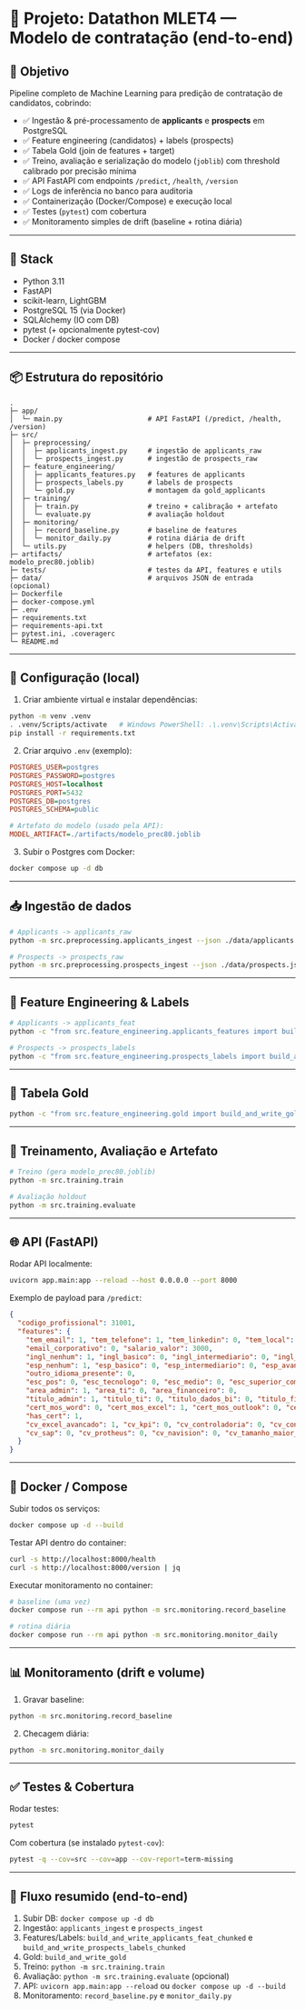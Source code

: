 # 🧠 Projeto: Datathon MLET4 — Modelo de contratação (end-to-end)

## 🎯 Objetivo
Pipeline completo de Machine Learning para predição de contratação de candidatos, cobrindo:

- ✅ Ingestão & pré-processamento de **applicants** e **prospects** em PostgreSQL  
- ✅ Feature engineering (candidatos) + labels (prospects)  
- ✅ Tabela Gold (join de features + target)  
- ✅ Treino, avaliação e serialização do modelo (`joblib`) com threshold calibrado por precisão mínima  
- ✅ API FastAPI com endpoints `/predict`, `/health`, `/version`  
- ✅ Logs de inferência no banco para auditoria  
- ✅ Containerização (Docker/Compose) e execução local  
- ✅ Testes (`pytest`) com cobertura  
- ✅ Monitoramento simples de drift (baseline + rotina diária)  

---

## 🧱 Stack
- Python 3.11  
- FastAPI  
- scikit-learn, LightGBM  
- PostgreSQL 15 (via Docker)  
- SQLAlchemy (IO com DB)  
- pytest (+ opcionalmente pytest-cov)  
- Docker / docker compose  

---

## 📦 Estrutura do repositório
```
.
├─ app/
│  └─ main.py                     # API FastAPI (/predict, /health, /version)
├─ src/
│  ├─ preprocessing/
│  │  ├─ applicants_ingest.py     # ingestão de applicants_raw
│  │  └─ prospects_ingest.py      # ingestão de prospects_raw
│  ├─ feature_engineering/
│  │  ├─ applicants_features.py   # features de applicants
│  │  ├─ prospects_labels.py      # labels de prospects
│  │  └─ gold.py                  # montagem da gold_applicants
│  ├─ training/
│  │  ├─ train.py                 # treino + calibração + artefato
│  │  └─ evaluate.py              # avaliação holdout
│  ├─ monitoring/
│  │  ├─ record_baseline.py       # baseline de features
│  │  └─ monitor_daily.py         # rotina diária de drift
│  └─ utils.py                    # helpers (DB, thresholds)
├─ artifacts/                     # artefatos (ex: modelo_prec80.joblib)
├─ tests/                         # testes da API, features e utils
├─ data/                          # arquivos JSON de entrada (opcional)
├─ Dockerfile
├─ docker-compose.yml
├─ .env
├─ requirements.txt
├─ requirements-api.txt
├─ pytest.ini, .coveragerc
└─ README.md
```

---

## 🔧 Configuração (local)

1. Criar ambiente virtual e instalar dependências:
```bash
python -m venv .venv
. .venv/Scripts/activate   # Windows PowerShell: .\.venv\Scripts\Activate.ps1
pip install -r requirements.txt
```

2. Criar arquivo `.env` (exemplo):
```ini
POSTGRES_USER=postgres
POSTGRES_PASSWORD=postgres
POSTGRES_HOST=localhost
POSTGRES_PORT=5432
POSTGRES_DB=postgres
POSTGRES_SCHEMA=public

# Artefato do modelo (usado pela API):
MODEL_ARTIFACT=./artifacts/modelo_prec80.joblib
```

3. Subir o Postgres com Docker:
```bash
docker compose up -d db
```

---

## 📥 Ingestão de dados

```bash
# Applicants -> applicants_raw
python -m src.preprocessing.applicants_ingest --json ./data/applicants.json --table applicants_raw

# Prospects -> prospects_raw
python -m src.preprocessing.prospects_ingest --json ./data/prospects.json --table prospects_raw
```

---

## 🧪 Feature Engineering & Labels

```bash
# Applicants -> applicants_feat
python -c "from src.feature_engineering.applicants_features import build_and_write_applicants_feat_chunked; print(build_and_write_applicants_feat_chunked('applicants_raw','applicants_feat'))"

# Prospects -> prospects_labels
python -c "from src.feature_engineering.prospects_labels import build_and_write_prospects_labels_chunked; print(build_and_write_prospects_labels_chunked('prospects_raw','prospects_labels'))"
```

---

## 🥇 Tabela Gold

```bash
python -c "from src.feature_engineering.gold import build_and_write_gold; print(build_and_write_gold('applicants_feat','prospects_labels','gold_applicants'))"
```

---

## 🤖 Treinamento, Avaliação e Artefato

```bash
# Treino (gera modelo_prec80.joblib)
python -m src.training.train

# Avaliação holdout
python -m src.training.evaluate
```

---

## 🌐 API (FastAPI)

Rodar API localmente:
```bash
uvicorn app.main:app --reload --host 0.0.0.0 --port 8000
```

Exemplo de payload para `/predict`:
```json
{
  "codigo_profissional": 31001,
  "features": {
    "tem_email": 1, "tem_telefone": 1, "tem_linkedin": 0, "tem_local": 1, "tem_objetivo": 1,
    "email_corporativo": 0, "salario_valor": 3000,
    "ingl_nenhum": 1, "ingl_basico": 0, "ingl_intermediario": 0, "ingl_avancado": 0, "ingl_outro": 0,
    "esp_nenhum": 1, "esp_basico": 0, "esp_intermediario": 0, "esp_avancado": 0, "esp_outro": 0,
    "outro_idioma_presente": 0,
    "esc_pos": 0, "esc_tecnologo": 0, "esc_medio": 0, "esc_superior_completo": 1, "esc_superior_incompleto": 0,
    "area_admin": 1, "area_ti": 0, "area_financeiro": 0,
    "titulo_admin": 1, "titulo_ti": 0, "titulo_dados_bi": 0, "titulo_financeiro": 0,
    "cert_mos_word": 0, "cert_mos_excel": 1, "cert_mos_outlook": 0, "cert_mos_powerpoint": 0, "cert_sap_fi": 0,
    "has_cert": 1,
    "cv_excel_avancado": 1, "cv_kpi": 0, "cv_controladoria": 0, "cv_contabil": 1, "cv_financeiro": 1, "cv_administrativo": 1,
    "cv_sap": 0, "cv_protheus": 0, "cv_navision": 0, "cv_tamanho_maior_1500": 0
  }
}
```

---

## 🐳 Docker / Compose

Subir todos os serviços:
```bash
docker compose up -d --build
```

Testar API dentro do container:
```bash
curl -s http://localhost:8000/health
curl -s http://localhost:8000/version | jq
```

Executar monitoramento no container:
```bash
# baseline (uma vez)
docker compose run --rm api python -m src.monitoring.record_baseline

# rotina diária
docker compose run --rm api python -m src.monitoring.monitor_daily
```

---

## 📊 Monitoramento (drift e volume)

1. Gravar baseline:
```bash
python -m src.monitoring.record_baseline
```

2. Checagem diária:
```bash
python -m src.monitoring.monitor_daily
```

---

## ✅ Testes & Cobertura

Rodar testes:
```bash
pytest
```

Com cobertura (se instalado `pytest-cov`):
```bash
pytest -q --cov=src --cov=app --cov-report=term-missing
```

---

## 🚀 Fluxo resumido (end-to-end)

1. Subir DB: `docker compose up -d db`  
2. Ingestão: `applicants_ingest` e `prospects_ingest`  
3. Features/Labels: `build_and_write_applicants_feat_chunked` e `build_and_write_prospects_labels_chunked`  
4. Gold: `build_and_write_gold`  
5. Treino: `python -m src.training.train`  
6. Avaliação: `python -m src.training.evaluate` (opcional)  
7. API: `uvicorn app.main:app --reload` ou `docker compose up -d --build`  
8. Monitoramento: `record_baseline.py` e `monitor_daily.py`  

